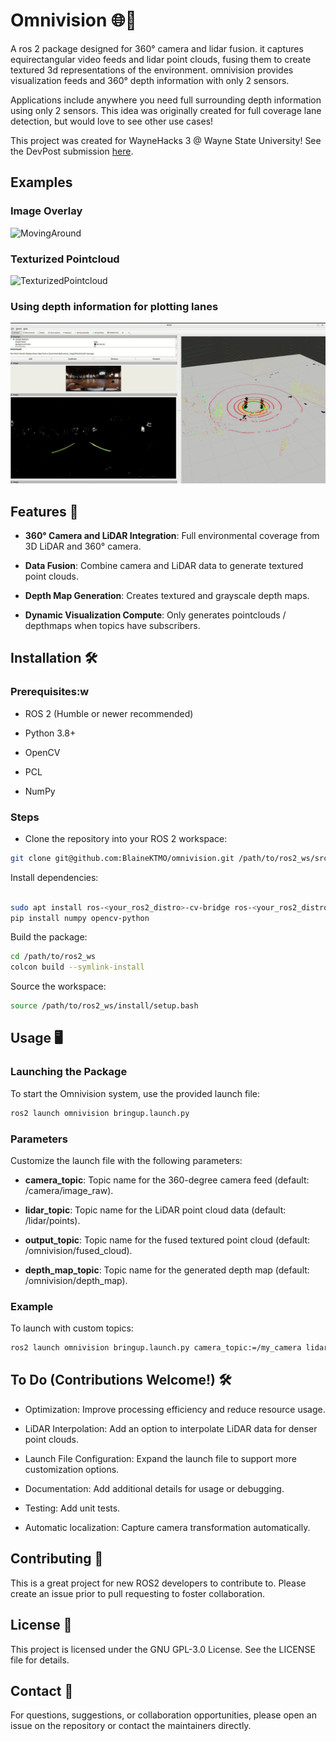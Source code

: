 # Omnivision 🌐📸

A ros 2 package designed for 360° camera and lidar fusion. it captures equirectangular video feeds and lidar point clouds, fusing them to create textured 3d representations of the environment. omnivision provides visualization feeds and 360° depth information with only 2 sensors.

Applications include anywhere you need full surrounding depth information using only 2 sensors. This idea was originally created for full coverage lane detection, but would love to see other use cases!

This project was created for WayneHacks 3 @ Wayne State University! See the DevPost submission [here](https://devpost.com/software/immersive-visual-fusion?_gl=1*j515sv*_gcl_au*MTE2NzU3NDQ5OC4xNzM3MjcwNzg2*_ga*MTU5ODMzMzgwOS4xNzM3MjcwODM1*_ga_0YHJK3Y10M*MTc0MDExNjY0OC4xNC4xLjE3NDAxMTY2ODMuMC4wLjA.).

## Examples
### Image Overlay
![MovingAround](https://media2.giphy.com/media/v1.Y2lkPTc5MGI3NjExMW80b2k0OTJxOTV2dncwM2Nlb2gzaWE5ZGdydm1rMHRjZTBtazk4YiZlcD12MV9pbnRlcm5hbF9naWZfYnlfaWQmY3Q9Zw/5Jasty0HkxvspU0DSM/giphy.gif)

### Texturized Pointcloud 
![TexturizedPointcloud](https://media.giphy.com/media/0bPdVFwV30j0Uj2aIh/giphy.gif)

### Using depth information for plotting lanes
![lanes](media/lanes.png)

## Features 🚀

- **360° Camera and LiDAR Integration**: Full environmental coverage from 3D LiDAR and 360° camera.

- **Data Fusion**: Combine camera and LiDAR data to generate textured point clouds.

- **Depth Map Generation**: Creates textured and grayscale depth maps.

- **Dynamic Visualization Compute**: Only generates pointclouds / depthmaps when topics have subscribers.

## Installation 🛠️
### Prerequisites:w


- ROS 2 (Humble or newer recommended)

- Python 3.8+

- OpenCV

- PCL

- NumPy

### Steps

- Clone the repository into your ROS 2 workspace:
```sh
git clone git@github.com:BlaineKTMO/omnivision.git /path/to/ros2_ws/src/omnivision
```
Install dependencies:
```sh

sudo apt install ros-<your_ros2_distro>-cv-bridge ros-<your_ros2_distro>-pcl-ros
pip install numpy opencv-python
```
Build the package:
```sh
cd /path/to/ros2_ws
colcon build --symlink-install
```
Source the workspace:
```sh
source /path/to/ros2_ws/install/setup.bash
```
## Usage 🖥️
### Launching the Package

To start the Omnivision system, use the provided launch file:
```sh
ros2 launch omnivision bringup.launch.py
```

### Parameters

Customize the launch file with the following parameters:

- **camera_topic**: Topic name for the 360-degree camera feed (default: /camera/image_raw).

- **lidar_topic**: Topic name for the LiDAR point cloud data (default: /lidar/points).

- **output_topic**: Topic name for the fused textured point cloud (default: /omnivision/fused_cloud).

- **depth_map_topic**: Topic name for the generated depth map (default: /omnivision/depth_map).

### Example

To launch with custom topics:
```sh
ros2 launch omnivision bringup.launch.py camera_topic:=/my_camera lidar_topic:=/my_lidar
```

## To Do (Contributions Welcome!) 🛠️

- Optimization: Improve processing efficiency and reduce resource usage.

- LiDAR Interpolation: Add an option to interpolate LiDAR data for denser point clouds.

- Launch File Configuration: Expand the launch file to support more customization options.

- Documentation: Add additional details for usage or debugging.

- Testing: Add unit tests.

- Automatic localization: Capture camera transformation automatically.

## Contributing 🤝

This is a great project for new ROS2 developers to contribute to. Please create an issue prior to pull requesting to foster collaboration.

## License 📜

This project is licensed under the GNU GPL-3.0 License. See the LICENSE file for details.

## Contact 📧

For questions, suggestions, or collaboration opportunities, please open an issue on the repository or contact the maintainers directly.